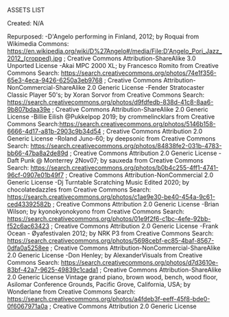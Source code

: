 ASSETS LIST

Created:
N/A

Repurposed:
-D'Angelo performing in Finland, 2012; by Roquai from Wikimedia Commons: https://en.wikipedia.org/wiki/D%27Angelo#/media/File:D'Angelo_Pori_Jazz_2012_(cropped).jpg ; Creative Commons Attribution-ShareAlike 3.0 Unported License
-Akai MPC 2000 XL; by Francesco Romito from Creative Commons Search: https://search.creativecommons.org/photos/74e1f356-65e3-4eca-9426-6250a3eb9768 ; Creative Commons Attribution-NonCommercial-ShareAlike 2.0 Generic License
-Fender Stratocaster Classic Player 50's; by Xoran Sorvor from Creative Commons Search: https://search.creativecommons.org/photos/d9fdfedb-838d-41c8-8aa6-9b807bdaa39e ; Creative Commons Attribution-ShareAlike 2.0 Generic License
-Billie Eilish @Pukkelpop 2019; by crommelincklars from Creative Commons Search:https://search.creativecommons.org/photos/5146b158-6666-4d17-a81b-2903c9b34d54 ; Creative Commons Attribution 2.0 Generic License
-Roland Juno-60; by deepsonic from Creative Commons Search: https://search.creativecommons.org/photos/84838fe2-031b-4783-bb66-47ba8a2de89d ; Creative Commons Attribution 2.0 Generic License
-Daft Punk @ Monterrey 2Nov07; by sauxeda from Creative Commons Search: https://search.creativecommons.org/photos/b0b4c255-4ff1-4741-96cf-0907e01b49f7 ; Creative Commons Attribution-NonCommercial 2.0 Generic License
-Dj Turntable Scratching Music Edited 2020; by chocolatedazzles from Creative Commons Search: https://search.creativecommons.org/photos/c1ae9e30-be40-454a-9c61-ced43392582b ; Creative Commons Attribution 2.0 Generic License
-Brian Wilson; by kyonokyonokyono from Creative Commons Search: https://search.creativecommons.org/photos/01e9f2f6-c1bc-4efe-92bb-f52c6ac63423 ; Creative Commons Attribution 2.0 Generic License
-Frank Ocean - Øyafestivalen 2012; by NRK P3 from Creative Commons Search: https://search.creativecommons.org/photos/5698cebf-ec85-4baf-8567-0dfa0a5258ee ; Creative Commons Attribution-NonCommercial-ShareAlike 2.0 Generic License
-Don Henley; by AlexanderVisuals from Creative Commons Search: https://search.creativecommons.org/photos/d7d3610e-83bf-42a7-9625-49839c1cada1 ; Creative Commons Attribution-ShareAlike 2.0 Generic License
Vintage grand piano, brown wood, bench, wood floor, Asilomar Conference Grounds, Pacific Grove, California, USA; by Wonderlane from Creative Commons Search: https://search.creativecommons.org/photos/a4fdeb3f-eeff-45f8-bde0-0f6067971a0a ; Creative Commons Attribution 2.0 Generic License
